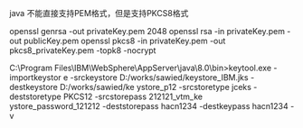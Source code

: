 java 不能直接支持PEM格式，但是支持PKCS8格式

openssl genrsa -out privateKey.pem 2048
openssl rsa -in privateKey.pem -out publicKey.pem
openssl pkcs8 -in privateKey.pem  -out pkcs8_privateKey.pem -topk8 -nocrypt



C:\Program Files\IBM\WebSphere\AppServer\java\8.0\bin>keytool.exe -importkeystor
e -srckeystore D:/works/sawied/keystore_IBM.jks -destkeystore D:/works/sawied/ke
ystore_p12 -srcstoretype jceks -deststoretype PKCS12 -srcstorepass 212121_vtm_ke
ystore_password_121212 -deststorepass hacn1234 -destkeypass hacn1234 -v